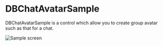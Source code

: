 # DBChatAvatarSample

DBChatAvatarSample is a control which allow you to create group avatar such as that for a chat.


![Sample screen](https://github.com/medinaonly/DBChatAvatarSample/blob/master/Screens/SampleScreen.png)
